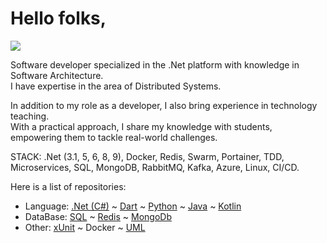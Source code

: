   <h1>Hello folks,</h1>
<p>
  <a href="mailto:danhpaiva@outlook.com" target="_blank" title="E-mail">
    <img src="https://img.shields.io/static/v1?style=flat-square&logo=microsoft&label=&message=danhpaiva@outlook.com&color=675cb0">
  </a>
</p>

<p>Software developer specialized in the .Net platform with knowledge in Software Architecture.<br>
I have expertise in the area of Distributed Systems. </p>In addition to my role as a developer, I also bring experience in technology teaching. </br>With a practical approach, I share my knowledge with students, empowering them to tackle real-world challenges.</p>

<p>STACK: .Net (3.1, 5, 6, 8, 9), Docker, Redis, Swarm, Portainer, TDD, Microservices, SQL, MongoDB, RabbitMQ, Kafka, Azure, Linux, CI/CD.

Here is a list of repositories:</p>

* Language: [.Net (C#)](https://github.com/danhpaiva?tab=repositories&q=&type=&language=c%23&sort=) ~ 
[Dart](https://github.com/danhpaiva?tab=repositories&q=&type=&language=dart&sort=) ~ 
[Python](https://github.com/danhpaiva?tab=repositories&q=&type=&language=python&sort=) ~
[Java](https://github.com/danhpaiva?tab=repositories&q=&type=&language=java&sort=) ~
[Kotlin](https://github.com/danhpaiva?tab=repositories&q=&type=&language=kotlin&sort=)
* DataBase: [SQL](https://github.com/danhpaiva?tab=repositories&q=&type=&language=tsql&sort=) ~ 
[Redis](https://github.com/danhpaiva/net-redis-example-key-value) ~ 
[MongoDb](https://github.com/danhpaiva/net-api-mongodb)
* Other: [xUnit](https://github.com/danhpaiva/diplomator-net) ~ 
Docker ~
[UML](https://github.com/danhpaiva/university-diagram-plantUml)

</p>
